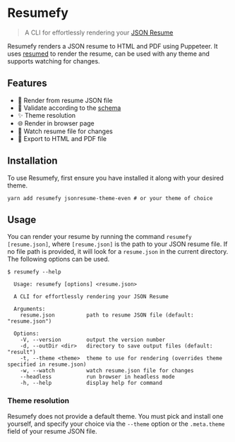 # Resumefy

> A CLI for effortlessly rendering your [JSON Resume](https://jsonresume.org/)

Resumefy renders a JSON resume to HTML and PDF using Puppeteer. It uses [resumed](https://github.com/rbardini/resumed) to render the resume, can be used with any theme and supports watching for changes.

## Features

- 📎 Render from resume JSON file
- 🔎 Validate according to the [schema](https://jsonresume.org/schema)
- ✨ Theme resolution
- 🌐 Render in browser page
- 👀 Watch resume file for changes
- 💾 Export to HTML and PDF file

## Installation

To use Resumefy, first ensure you have installed it along with your desired theme.

```shell
yarn add resumefy jsonresume-theme-even # or your theme of choice
```

## Usage

You can render your resume by running the command `resumefy [resume.json]`, where `[resume.json]` is the path to your JSON resume file. If no file path is provided, it will look for a `resume.json` in the current directory. The following options can be used.

```shell
$ resumefy --help

  Usage: resumefy [options] <resume.json>

  A CLI for effortlessly rendering your JSON Resume

  Arguments:
    resume.json          path to resume JSON file (default: "resume.json")

  Options:
    -V, --version        output the version number
    -d, --outDir <dir>   directory to save output files (default: "result")
    -t, --theme <theme>  theme to use for rendering (overrides theme specified in resume.json)
    -w, --watch          watch resume.json file for changes
    --headless           run browser in headless mode
    -h, --help           display help for command
```

### Theme resolution

Resumefy does not provide a default theme. You must pick and install one yourself, and specify your choice via the `--theme` option or the `.meta.theme` field of your resume JSON file.
